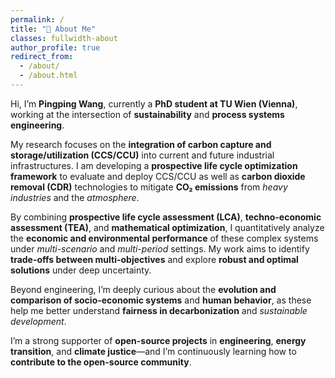 ```yaml
---
permalink: /
title: "🌱 About Me"
classes: fullwidth-about
author_profile: true
redirect_from: 
  - /about/
  - /about.html
---
```




Hi, I’m **Pingping Wang**, currently a **PhD student at TU Wien (Vienna)**, working at the intersection of **sustainability** and **process systems engineering**.

My research focuses on the **integration of carbon capture and storage/utilization (CCS/CCU)** into current and future industrial infrastructures. I am developing a **prospective life cycle optimization framework** to evaluate and deploy CCS/CCU as well as **carbon dioxide removal (CDR)** technologies to mitigate **CO₂ emissions** from *heavy industries* and the *atmosphere*.

By combining **prospective life cycle assessment (LCA)**, **techno-economic assessment (TEA)**, and **mathematical optimization**, I quantitatively analyze the **economic and environmental performance** of these complex systems under *multi-scenario* and *multi-period* settings. My work aims to identify **trade-offs between multi-objectives** and explore **robust and optimal solutions** under deep uncertainty.

Beyond engineering, I’m deeply curious about the **evolution and comparison of socio-economic systems** and **human behavior**, as these help me better understand **fairness in decarbonization** and *sustainable development*. 

I’m a strong supporter of **open-source projects** in **engineering**, **energy transition**, and **climate justice**—and I’m continuously learning how to **contribute to the open-source community**.





